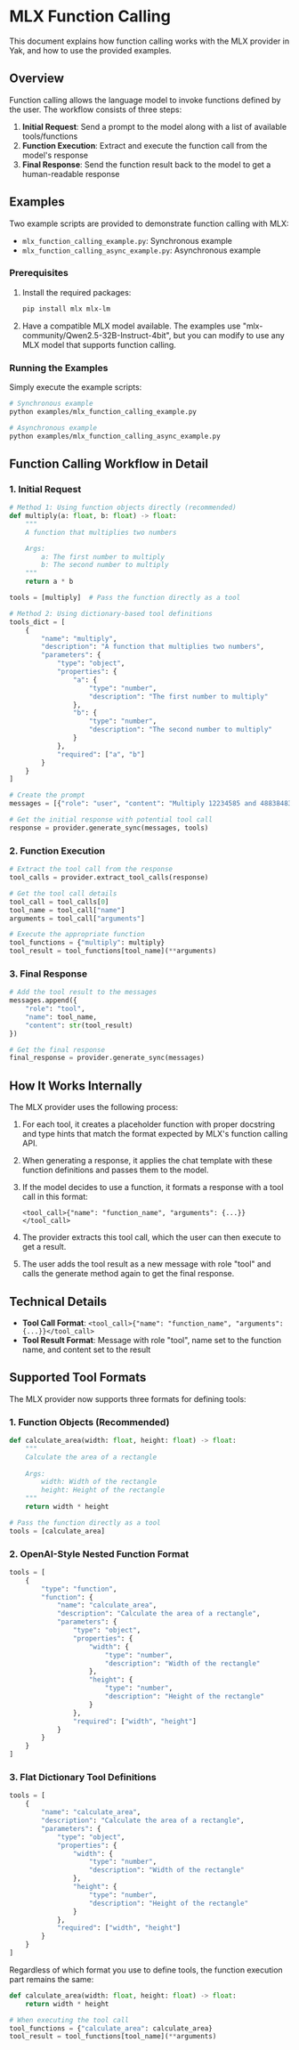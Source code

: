 # MLX Function Calling

This document explains how function calling works with the MLX provider in Yak, and how to use the provided examples.

## Overview

Function calling allows the language model to invoke functions defined by the user. The workflow consists of three steps:

1. **Initial Request**: Send a prompt to the model along with a list of available tools/functions
2. **Function Execution**: Extract and execute the function call from the model's response
3. **Final Response**: Send the function result back to the model to get a human-readable response

## Examples

Two example scripts are provided to demonstrate function calling with MLX:

- `mlx_function_calling_example.py`: Synchronous example
- `mlx_function_calling_async_example.py`: Asynchronous example

### Prerequisites

1. Install the required packages:
   ```bash
   pip install mlx mlx-lm
   ```

2. Have a compatible MLX model available. The examples use "mlx-community/Qwen2.5-32B-Instruct-4bit", but you can modify to use any MLX model that supports function calling.

### Running the Examples

Simply execute the example scripts:

```bash
# Synchronous example
python examples/mlx_function_calling_example.py

# Asynchronous example
python examples/mlx_function_calling_async_example.py
```

## Function Calling Workflow in Detail

### 1. Initial Request

```python
# Method 1: Using function objects directly (recommended)
def multiply(a: float, b: float) -> float:
    """
    A function that multiplies two numbers

    Args:
        a: The first number to multiply
        b: The second number to multiply
    """
    return a * b

tools = [multiply]  # Pass the function directly as a tool

# Method 2: Using dictionary-based tool definitions
tools_dict = [
    {
        "name": "multiply",
        "description": "A function that multiplies two numbers",
        "parameters": {
            "type": "object",
            "properties": {
                "a": {
                    "type": "number",
                    "description": "The first number to multiply"
                },
                "b": {
                    "type": "number",
                    "description": "The second number to multiply"
                }
            },
            "required": ["a", "b"]
        }
    }
]

# Create the prompt
messages = [{"role": "user", "content": "Multiply 12234585 and 48838483920."}]

# Get the initial response with potential tool call
response = provider.generate_sync(messages, tools)
```

### 2. Function Execution

```python
# Extract the tool call from the response
tool_calls = provider.extract_tool_calls(response)

# Get the tool call details
tool_call = tool_calls[0]
tool_name = tool_call["name"]
arguments = tool_call["arguments"]

# Execute the appropriate function
tool_functions = {"multiply": multiply}
tool_result = tool_functions[tool_name](**arguments)
```

### 3. Final Response

```python
# Add the tool result to the messages
messages.append({
    "role": "tool",
    "name": tool_name,
    "content": str(tool_result)
})

# Get the final response
final_response = provider.generate_sync(messages)
```

## How It Works Internally

The MLX provider uses the following process:

1. For each tool, it creates a placeholder function with proper docstring and type hints that match the format expected by MLX's function calling API.

2. When generating a response, it applies the chat template with these function definitions and passes them to the model.

3. If the model decides to use a function, it formats a response with a tool call in this format:
   ```
   <tool_call>{"name": "function_name", "arguments": {...}}</tool_call>
   ```

4. The provider extracts this tool call, which the user can then execute to get a result.

5. The user adds the tool result as a new message with role "tool" and calls the generate method again to get the final response.

## Technical Details

- **Tool Call Format**: `<tool_call>{"name": "function_name", "arguments": {...}}</tool_call>`
- **Tool Result Format**: Message with role "tool", name set to the function name, and content set to the result

## Supported Tool Formats

The MLX provider now supports three formats for defining tools:

### 1. Function Objects (Recommended)

```python
def calculate_area(width: float, height: float) -> float:
    """
    Calculate the area of a rectangle
    
    Args:
        width: Width of the rectangle
        height: Height of the rectangle
    """
    return width * height

# Pass the function directly as a tool
tools = [calculate_area]
```

### 2. OpenAI-Style Nested Function Format

```python
tools = [
    {
        "type": "function",
        "function": {
            "name": "calculate_area",
            "description": "Calculate the area of a rectangle",
            "parameters": {
                "type": "object",
                "properties": {
                    "width": {
                        "type": "number",
                        "description": "Width of the rectangle"
                    },
                    "height": {
                        "type": "number",
                        "description": "Height of the rectangle"
                    }
                },
                "required": ["width", "height"]
            }
        }
    }
]
```

### 3. Flat Dictionary Tool Definitions

```python
tools = [
    {
        "name": "calculate_area",
        "description": "Calculate the area of a rectangle",
        "parameters": {
            "type": "object",
            "properties": {
                "width": {
                    "type": "number",
                    "description": "Width of the rectangle"
                },
                "height": {
                    "type": "number",
                    "description": "Height of the rectangle"
                }
            },
            "required": ["width", "height"]
        }
    }
]
```

Regardless of which format you use to define tools, the function execution part remains the same:

```python
def calculate_area(width: float, height: float) -> float:
    return width * height

# When executing the tool call
tool_functions = {"calculate_area": calculate_area}
tool_result = tool_functions[tool_name](**arguments)
```
